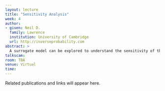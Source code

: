 ```yaml
---
layout: lecture
title: "Sensitivity Analysis"
week: 4
author:
- given: Neil D.
  family: Lawrence
  institution: University of Cambridge
  url: http://inverseprobability.com
abstract: >
  A surrogate model can be explored to understand the sensitivity of the system. This lecture will review how to perform sensitivity analysis.
talkscam:
room: TBA
venue: Virtual
time:
---
```


Related publications and links will appear here.
